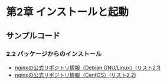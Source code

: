 # 第2章 インストールと起動

## サンプルコード

### 2.2 パッケージからのインストール

- [nginxの公式リポジトリ情報（Debian GNU/Linux）(リスト2.1)](2.2-list2.1-sources.list)
- [nginxの公式リポジトリ情報（CentOS）(リスト2.2)](2.2-list2.2-nginx.repo)
